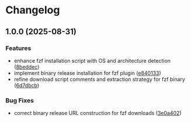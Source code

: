 # Changelog

## 1.0.0 (2025-08-31)


### Features

* enhance fzf installation script with OS and architecture detection ([8beddec](https://github.com/pauloedurezende/asdf-fzf/commit/8beddec011b6ec4712bb4d9fce25464c9c08321f))
* implement binary release installation for fzf plugin ([e840133](https://github.com/pauloedurezende/asdf-fzf/commit/e840133e0678901e01825035209b6e15d9983cb1))
* refine download script comments and extraction strategy for fzf binary ([6d7dbcb](https://github.com/pauloedurezende/asdf-fzf/commit/6d7dbcb2550fd535e6b7c84e4b4c50aaf711e0a5))


### Bug Fixes

* correct binary release URL construction for fzf downloads ([3e0a402](https://github.com/pauloedurezende/asdf-fzf/commit/3e0a4020aa65c7c97e45c2b1ae99b03a0900d691))
